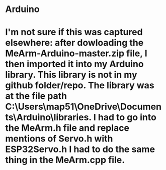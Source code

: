 # Arduino
# I'm not sure if this was captured elsewhere: after dowloading the MeArm-Arduino-master.zip file, I then imported it into my Arduino library.  This library is not in my github folder/repo.  The library was at the file path C:\Users\map51\OneDrive\Documents\Arduino\libraries.  I had to go into the MeArm.h file and replace mentions of Servo.h with ESP32Servo.h   I had to do the same thing in the MeArm.cpp file.